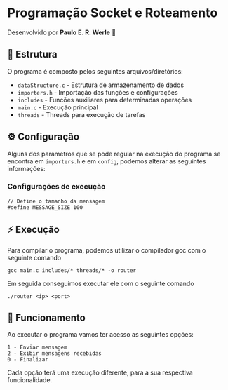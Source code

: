 # Programação Socket e Roteamento
Desenvolvido por **Paulo E. R. Werle** 👋

## 🔭 Estrutura
O programa é composto pelos seguintes arquivos/diretórios:
- `dataStructure.c` - Estrutura de armazenamento de dados
- `importers.h`     - Importação das funções e configurações
- `includes`        - Funcões auxiliares para determinadas operações
- `main.c`          - Execução principal
- `threads`         - Threads para execução de tarefas

## ⚙️ Configuração
Alguns dos parametros que se pode regular na execução do programa se encontra em `importers.h` e em `config`, podemos alterar as seguintes informações:

### Configurações de execução
    // Define o tamanho da mensagem
    #define MESSAGE_SIZE 100

## ⚡ Execução
Para compilar o programa, podemos utilizar o compilador gcc com o seguinte comando

    gcc main.c includes/* threads/* -o router

Em seguida conseguimos executar ele com o seguinte comando

    ./router <ip> <port>

## 🤔 Funcionamento
Ao executar o programa vamos ter acesso as seguintes opções:

    1 - Enviar mensagem
    2 - Exibir mensagens recebidas
    0 - Finalizar

Cada opção terá uma execução diferente, para a sua respectiva funcionalidade.